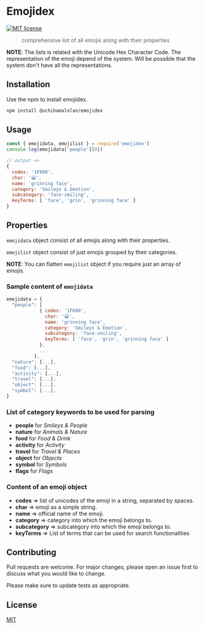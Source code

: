 # Emojidex
[![MIT license](http://img.shields.io/badge/license-MIT-brightgreen.svg)](http://opensource.org/licenses/MIT)


> comprehensive list of all emojis along with their properties

**NOTE**: The lists is related with the Unicode Hex Character Code. The representation of the emoji depend of the system. Will be possible that the system don't have all the representations.

## Installation

Use the npm to install emojidex.

```zsh
npm install @uchihamalolan/emojidex
```

## Usage

```js
const { emojidata, emojilist } = require('emojidex')
console.log(emojidata['people'][0])

// output => 
{ 
  codes: '1F600',
  char: '😀',
  name: 'grinning face',
  category: 'Smileys & Emotion',
  subcategory: 'face-smiling',
  keyTerms: [ 'face', 'grin', 'grinning face' ] 
}
```

## Properties
`emojidata` object consist of all emojis along with their properties.

`emojilist` object consist of just emojis grouped by their categories.

**NOTE**: You can flatten `emojilist` object if you require just an array of emojis.

### Sample content of `emojidata`
```js
emojidata = {
  "people": [
            { codes: '1F600',
              char: '😀',
              name: 'grinning face',
              category: 'Smileys & Emotion',
              subcategory: 'face-smiling',
              keyTerms: [ 'face', 'grin', 'grinning face' ] 
            },
            ...
          ],
  "nature": [...],
  "food": [...],
  "activity": [...], 
  "travel": [...], 
  "object": [...], 
  "symbol": [...], 
}
```
### List of category keywords to be used for parsing
- **people** for *Smileys & People*
- **nature** for *Animals & Nature*
- **food** for *Food & Drink*
- **activity** for *Activity*
- **travel** for *Travel & Places*
- **object** for *Objects*
- **symbol** for *Symbols*
- **flags** for *Flags*

### Content of an emoji object
- **codes** => list of unicodes of the emoji in a string, separated by spaces.
- **char** => emoji as a simple string.
- **name** => official name of the emoji.
- **category** => category into which the emoji belongs to.
- **subcategory** => subcategory into which the emoji belongs to.
- **keyTerms** => List of terms that can be used for search functionalities

## Contributing
Pull requests are welcome. For major changes, please open an issue first to discuss what you would like to change.

Please make sure to update tests as appropriate.

## License
[MIT](https://choosealicense.com/licenses/mit/)
